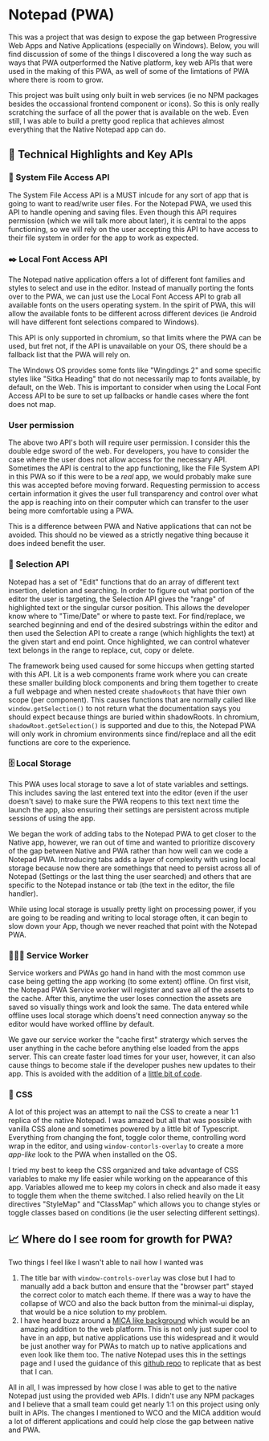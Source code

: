 # Notepad (PWA)

This was a project that was design to expose the gap between Progressive Web Apps and Native Applications (especially on Windows). Below, you will find discussion of some of the things I discovered a long the way such as ways that PWA outperformed the Native platform, key web APIs that were used in the making of this PWA, as well of some of the limtations of PWA where there is room to grow.

This project was built using only built in web services (ie no NPM packages besides the occassional frontend component or icons). So this is only really scratching the surface of all the power that is available on the web. Even still, I was able to build a pretty good replica that achieves almost everything that the Native Notepad app can do.

## 🔑 Technical Highlights and Key APIs

### 💾 System File Access API

The System File Access API is a MUST inlcude for any sort of app that is going to want to read/write user files. For the Notepad PWA, we used this API to handle opening and saving files. Even though this API requires permission (which we will talk more about later), it is central to the apps functioning, so we will rely on the user accepting this API to have access to their file system in order for the app to work as expected.

### ✒️ Local Font Access API

The Notepad native application offers a lot of different font families and styles to select and use in the editor. Instead of manually porting the fonts over to the PWA, we can just use the Local Font Access API to grab all available fonts on the users operating system. In the spirit of PWA, this will allow the available fonts to  be different across different devices (ie Android will have different font selections compared to Windows).

This API is only supported in chromium, so that limits where the PWA can be used, but fret not, if the API is unavailable on your OS, there should be a fallback list that the PWA will rely on.

The Windows OS provides some fonts like "Wingdings 2" and some specific styles like "Sitka Heading" that do not necessarily map to fonts available, by default, on the Web. This is important to consider when using the Local Font Access API to be sure to set up fallbacks or handle cases where the font does not map.

### User permission
The above two API's both will require user permission. I consider this the double edge sword of the web. For developers, you have to consider the case where the user does not allow access for the necessary API. Sometimes the API is central to the app functioning, like the File System API in this PWA so if this were to be a _real_ app, we would probably make sure this was accepted before moving forward. Requesting permission to access certain information it gives the user full transparency and control over what the app is reaching into on their computer which can transfer to the user being more comfortable using a PWA.

This is a difference between PWA and Native applications that can not be avoided. This should no be viewed as a strictly negative thing because it does indeed benefit the user.

### 🎯 Selection API

Notepad has a set of "Edit" functions that do an array of different text insertion, deletion and searching. In order to figure out what portion of the editor the user is targeting, the Selection API gives the "range" of highlighted text or the singular cursor position. This allows the developer know where to "Time/Date" or where to paste text. For find/replace, we searched beginning and end of the desired substrings within the editor and then used the Selection API to create a range (which highlights the text) at the given start and end point. Once highlighted, we can control whatever text belongs in the range to replace, cut, copy or delete.

The framework being used caused for some hiccups when getting started with this API. Lit is a web components frame work where you can create these smaller building block components and bring them together to create a full webpage and when nested create `shadowRoots` that have thier own scope (per component). This causes functions that are normally called like `window.getSelection()` to not return what the documentation says you should expect because things are buried within shadowRoots. In chromium, `shadowRoot.getSelection()` is supported and due to this, the Notepad PWA will only work in chromium environments since find/replace and all the edit functions are core to the experience.

### 🗄️ Local Storage

This PWA uses local storage to save a lot of state variables and settings. This includes saving the last entered text into the editor (even if the user doesn't save) to make sure the PWA reopens to this text next time the launch the app, also ensuring their settings are persistent across mutiple sessions of using the app.

We began the work of adding tabs to the Notepad PWA to get closer to the Native app, however, we ran out of time and wanted to prioritize discovery of the gap between Native and PWA rather than how well can we code a Notepad PWA. Introducing tabs adds a layer of complexity with using local storage because now there are somethings that need to persist across all of Notepad (Settings or the last thing the user searched) and others that are specific to the Notepad instance or tab (the text in the editor, the file handler).

While using local storage is usually pretty light on processing power, if you are going to be reading and writing to local storage often, it can begin to slow down your App, though we never reached that point with the Notepad PWA.

### 👷🏾‍♂️ Service Worker

Service workers and PWAs go hand in hand with the most common use case being getting the app working (to some extent) offline. On first visit, the Notepad PWA Service worker will register and save all of the assets to the cache. After this, anytime the user loses connection the assets are saved so visually things work and look the same. The data entered while offline uses local storage which doens't need connection anyway so the editor would have worked offline by default.

We gave our service worker the "cache first" stratergy which serves the user anything in the cache before anything else loaded from the apps server. This can create faster load times for your user, however, it can also cause things to become stale if the developer pushes new updates to their app. This is avoided with the addition of a [little bit of code](https://web.dev/articles/offline-cookbook#stale-while-revalidate).

### 🎨 CSS

A lot of this project was an attempt to nail the CSS to create a near 1:1 replica of the native Notepad. I was amazed but all that was possible with vanilla CSS alone and sometimes powered by a little bit of Typescript. Everything from changing the font, toggle color theme, controlling word wrap in the editor, and using `window-contorls-overlay` to create a more _app-like_ look to the PWA when installed on the OS.

I tried my best to keep the CSS organized and take advantage of CSS variables to make my life easier while working on the appearance of this app. Variables allowed me to keep my colors in check and also made it easy to toggle them when the theme switched. I also relied heavily on the Lit directives "StyleMap" and "ClassMap" which allows you to change styles or toggle classes based on conditions (ie the user selecting different settings).

## 📈 Where do I see room for growth for PWA?

Two things I feel like I wasn't able to nail how I wanted was
1. The title bar with `window-controls-overlay` was close but I had to manually add a back button and ensure that the "browser part" stayed the correct color to match each theme. If there was a way to have the collapse of WCO and also the back button from the minimal-ui display, that would be a nice solution to my problem.
2. I have heard buzz around a [MICA like background](https://twitter.com/diekus/status/1754911118236041630) which would be an amazing addition to the web platform. This is not only just super cool to have in an app, but native applications use this widespread and it would be just another way for PWAs to match up to native applications and even look like them too. The native Notepad uses this in the settings page and I used the guidance of this [github repo](https://github.com/yell0wsuit/acrylic-mica-css) to replicate that as best that I can.


All in all, I was impressed by how close I was able to get to the native Notepad just using the provided web APIs. I didn't use any NPM packages and I believe that a small team could get nearly 1:1 on this project using only built in APIs. The changes I mentioned to WCO and the MICA addition would a lot of different applications and could help close the gap between native and PWA.